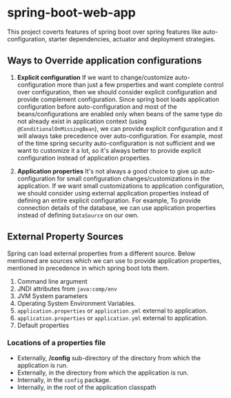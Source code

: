
# spring-boot-web-app
This project coverts features of spring boot over spring features like auto-configuration, starter dependencies, actuator and deployment strategies.

## Ways to Override application configurations

 1. **Explicit configuration**
If we want to change/customize auto-configuration more than just a few properties and want complete control over configuration, then we should consider explicit configuration and provide complement configuration.
Since spring boot loads application configuration before auto-configuration and most of the beans/configurations are enabled only when beans of the same type do not already exist in application context (using `@ConditionalOnMissingBean`), we can provide explicit configuration and it will always take precedence over auto-configuration.
For example, most of the time spring security auto-configuration is not sufficient and we want to customize it a lot, so it's always better to provide explicit configuration instead of application properties.
 
 2. **Application properties**
 It's not always a good choice to give up auto-configuration for small configuration changes/customizations in the application. If we want small customizations to application configuration, we should consider using external application properties instead of defining an entire explicit configuration.
 For example, To provide connection details of the database, we can use application properties instead of defining `DataSource` on our own.

## External Property Sources
Spring can load external properties from a different source. Below mentioned are sources which we can use to provide application properties, mentioned in precedence in which spring boot lots them.

 1. Command line argument
 2. JNDI attributes from `java:comp/env` 
 3. JVM System parameters
 4. Operating System Environment Variables.
 5. `application.properties` or `application.yml` external to application.
 6. `application.properties` or `application.yml` external to application.
 7. Default 	properties

### Locations of a properties file
 - Externally, **/config** sub-directory of the directory from which the application is run.
 - Externally, in the directory from which the application is run.
 - Internally, in the `config` package.
 - Internally, in the root of the application classpath
 
